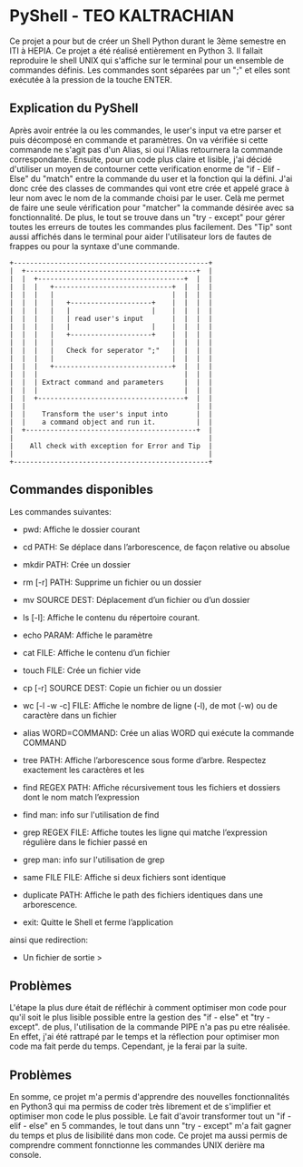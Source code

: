 # PyShell - TEO KALTRACHIAN

Ce projet a pour but de créer un Shell Python durant le 3ème semestre en ITI à HEPIA. Ce projet a été réalisé entièrement en Python 3. Il fallait reproduire le shell UNIX qui s'affiche sur le terminal pour un ensemble de commandes définis. Les commandes sont séparées par un ";" et elles sont exécutée à la pression de la touche ENTER.

## Explication du PyShell

Après avoir entrée la ou les commandes, le user's input va etre parser et puis
décomposé en commande et paramètres. On va vérifiée si cette commande ne s'agit pas
d'un Alias, si oui l'Alias retournera la commande correspondante. Ensuite, pour un code plus claire et lisible, j'ai décidé d'utiliser un moyen de contourner cette verification enorme de "if - Elif - Else" du "match" entre la commande du user et la fonction qui la défini. 
J'ai donc crée des classes de commandes qui vont etre crée et appelé grace à leur nom avec le nom de la commande choisi par le user. Celà me permet de faire une seule vérification pour "matcher" la commande désirée avec sa fonctionnalité. De plus, le tout se trouve dans un "try - except" pour gérer toutes les erreurs de toutes les commandes plus facilement.
Des "Tip" sont aussi affichés dans le terminal pour aider l'utilisateur lors de fautes de frappes ou pour la syntaxe d'une commande.

```
+------------------------------------------------+
|  +------------------------------------------+  |
|  |  +------------------------------------+  |  |
|  |  |   +-----------------------------+  |  |  |
|  |  |   |                             |  |  |  |
|  |  |   |   +--------------------+    |  |  |  |
|  |  |   |   |                    |    |  |  |  |
|  |  |   |   | read user's input       |  |  |  |
|  |  |   |   |                    |    |  |  |  |
|  |  |   |   +--------------------+    |  |  |  |
|  |  |   |                             |  |  |  |
|  |  |   |   Check for seperator ";"   |  |  |  |
|  |  |   |                             |  |  |  |
|  |  |   +-----------------------------+  |  |  |
|  |  |                                    |  |  |
|  |  | Extract command and parameters     |  |  |
|  |  |                                    |  |  |
|  |  +------------------------------------+  |  |
|  |                                          |  |
|  |    Transform the user's input into       |  |
|  |    a command object and run it.          |  |
|  +------------------------------------------+  |
|                                                |
|    All check with exception for Error and Tip  |
|                                                |
+------------------------------------------------+
```

## Commandes disponibles

Les commandes suivantes:

* pwd: Affiche le dossier courant
 
*  cd PATH: Se déplace dans l’arborescence, de façon relative ou absolue
 
* mkdir PATH: Crée un dossier
 
* rm [-r] PATH: Supprime un fichier ou un dossier
 
* mv SOURCE DEST: Déplacement d’un fichier ou d’un dossier
 
* ls [-l]: Affiche le contenu du répertoire courant.
 
* echo PARAM: Affiche le paramètre
 
* cat FILE: Affiche le contenu d’un fichier

* touch FILE: Crée un fichier vide

* cp [-r] SOURCE DEST: Copie un fichier ou un dossier

* wc [-l -w -c] FILE: Affiche le nombre de ligne (-l), de mot (-w) ou de caractère dans un fichier
 
* alias WORD=COMMAND: Crée un alias WORD qui exécute la commande COMMAND
 
* tree PATH: Affiche l’arborescence sous forme d’arbre. Respectez exactement les caractères et les
 
* find REGEX PATH: Affiche récursivement tous les fichiers et dossiers dont le nom match l’expression
 
* find man: info sur l'utilisation de find

* grep REGEX FILE: Affiche toutes les ligne qui matche l’expression régulière dans le fichier passé en

* grep man: info sur l'utilisation de grep

* same FILE FILE: Affiche si deux fichiers sont identique

* duplicate PATH: Affiche le path des fichiers identiques dans une arborescence.
 
* exit: Quitte le Shell et ferme l’application

ainsi que redirection:

*  Un fichier de sortie >


## Problèmes

L'étape la plus dure était de réfléchir à comment optimiser mon code pour qu'il soit le plus lisible
possible entre la gestion des "if - else" et "try - except".
de plus, l'utilisation de la commande PIPE n'a pas pu etre réalisée.
En effet, j'ai été rattrapé par le temps et la réflection pour optimiser mon code ma
fait perde du temps. Cependant, je la ferai par la suite.

## Problèmes

En somme, ce projet m'a permis d'apprendre des nouvelles fonctionnalités en Python3 qui ma permiss de coder très librement et de s'implifier et optimiser mon code le plus possible.
Le fait d'avoir transformer tout un "if - elif - else" en 5 commandes, le tout dans unn "try - except"
m'a fait gagner du temps et plus de lisibilité dans mon code.
Ce projet ma aussi permis de comprendre comment fonnctionne les commandes UNIX derière ma console.

